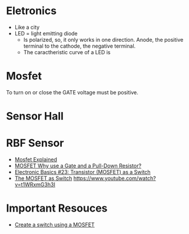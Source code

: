 # Eletronics

- Like a city
- LED = light emitting diode
    - Is polarized, so, it only works in one direction. Anode, the positive terminal to the cathode, the negative
    terminal.
    - The caractheristic curve of a LED is

# Mosfet

To turn on or close the GATE voltage must be positive.

# Sensor Hall
# RBF Sensor

- [Mosfet Explained](https://youtu.be/AwRJsze_9m4?si=OJwr9vy9K6s_-Z-d)
- [MOSFET Why use a Gate and a Pull-Down Resistor?](https://www.youtube.com/watch?v=Wd6NzCY3NgI&ab_channel=DustinWatts)
- [Electronic Basics #23: Transistor (MOSFET) as a Switch](https://www.youtube.com/watch?v=o4_NeqlJgOs&ab_channel=GreatScott%21)
- [The MOSFET as Switch](https://wolles-elektronikkiste.de/en/the-mosfet-as-switch#comment-30429)
https://www.youtube.com/watch?v=t1WRxmG3h3I


# Important Resouces

- [Create a switch using a MOSFET](https://www.youtube.com/watch?v=4xaPfY7r8qU&ab_channel=ForceTronics)
